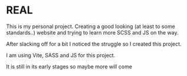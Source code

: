 # REAL

This is my personal project. 
Creating a good looking (at least to some standards..) website and trying to learn more SCSS and JS on the way. 

After slacking off for a bit I noticed the struggle so I created this project.

I am using Vite, SASS and JS for this project. 

It is still in its early stages so maybe more will come  
